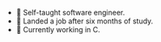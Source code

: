- 👋 Self-taught software engineer.
- 🌱 Landed a job after six months of study.
- 🌱 Currently working in C.

<!---
Near99/Near99 is a ✨ special ✨ repository because its `README.md` (this file) appears on your GitHub profile.
You can click the Preview link to take a look at your changes.
--->
